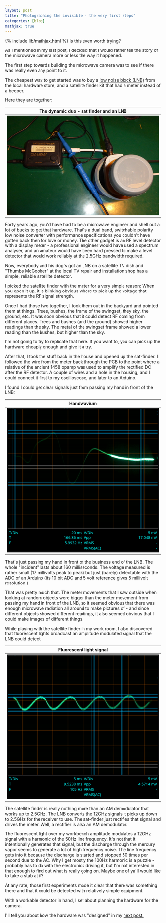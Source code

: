 ```yaml
---
layout: post
title: "Photographing the invisible - the very first steps"
categories: [blog]
mathjax: true
---
```

{% include lib/mathjax.html %}
Is this even worth trying?

As I mentioned in my last post, I decided that I would rather tell the story of the microwave camera more or less the way it happened.

The first step towards building the microwave camera was to see if there was really even any point to it.

The cheapest way to get started was to buy a [low noise block (LNB)](https://en.wikipedia.org/wiki/Low-noise_block_downconverter) from the local hardware store, and a satellite finder kit that had a meter instead of a beeper.

Here they are together:

|The dynamic duo - sat finder and an LNB|
|---------------------------------------|
|![sat finder and lnb](/assets/rfcamera/satfinder-lnb.jpg)|

Forty years ago, you'd have had to be a microwave engineer and shell out a lot of bucks to get that hardware.  That's a dual band, switchable polarity low noise converter with performance specifications you couldn't have gotten back then for love or money.  The other gadget is an RF level detector with a display meter - a professional engineer would have used a spectrum analyser, and an amateur would have been hard pressed to make a level detector that would work reliably at the 2.5GHz bandwidth required.

Now, everybody and his dog's got an LNB on a satellite TV dish and "Thumbs McGoober" at the local TV repair and installation shop has a simple, reliable satellite detector.

I picked the satellite finder with the meter for a very simple reason:  When you open it up, it is blinking obvious where to pick up the voltage that represents the RF signal strength.

Once I had those two together, I took them out in the backyard and pointed them at things.  Trees, bushes, the frame of the swingset, they sky, the ground, etc.  It was soon obvious that it could detect RF coming from different places.  Trees and bushes (and the ground) showed higher readings than the sky.  The metal of the swingset frame showed a lower reading than the bushes, but higher than the sky.

I'm not going to try to replicate that here.  If you want to, you can pick up the hardware cheaply enough and give it a try.

After that, I took the stuff back in the house and opened up the sat-finder.  I followed the wire from the meter back through the PCB to the point where a relative of the ancient 1458 opamp was used to amplify the rectified DC after the RF detector.  A couple of wires and a hole in the housing, and I could connect it first to my oscilloscope, and later to an Arduino.

I found I could get clear signals just from passing my hand in front of the LNB:

|Handwavium|
|----------|
|![handwavium](/assets/rfcamera/hand-satfinder.png)|

That's just passing my hand in front of the business end of the LNB.  The whole "incident" lasts about 160 milliseconds.  The voltage measured is rather small (17 millivolts peak to peak) but just (barely) detectable with the ADC of an Arduino (its 10 bit ADC and 5 volt reference gives 5 millivolt resolution.)

That was pretty much that.  The meter movements that I saw outside when looking at random objects were bigger than the meter movement from passing my hand in front of the LNB, so it seemed obvious that there was enough microwave radiation all around to make pictures of - and since different objects showed different readings, it also seemed obvious that I could make images of different things.

While playing with the satellite finder in my work room, I also discovered that fluorescent lights broadcast an amplitude modulated signal that the LNB could detect:

|Fluorescent light signal|
|------------------------|
|![Fluorescent light signal](/assets/rfcamera/fluorescentlight-100hz.png)|

The satellite finder is really nothing more than an AM demodulator that works up to 2.5GHz.  The LNB converts the 12GHz signals it picks up down to 2.5GHz for the receiver to use.  The sat-finder just rectifies that signal and drives the meter.  Well, a rectifier is also an AM demodulator.

The fluorescent light over my workbench amplitude modulates a 12GHz signal with a harmonic of the 50Hz line frequency.  It's not that it intentionally generates that signal, but the discharge through the mercury vapor seems to generate a lot of high frequency noise.  The line frequency gets into it because the discharge is started and stopped 50 times per second due to the AC.  Why I get mostly the 100Hz harmonic is a puzzle - probably has to do with the electronics driving it, but I'm not interested in that enough to find out what is really going on.  Maybe one of ya'll would like to take a stab at it?

At any rate, those first experiments made it clear that there was something there and that it could be detected with relatively simple equipment.

With a workable detector in hand, I set about planning the hardware for the camera.

I'll tell you about how the hardware was "designed" in my [next post.](rfcamera3)
